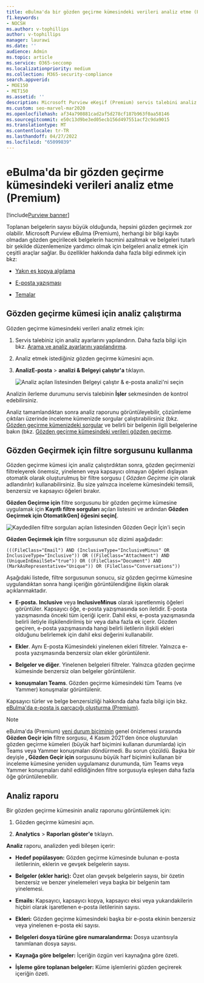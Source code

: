 ```yaml
---
title: eBulma'da bir gözden geçirme kümesindeki verileri analiz etme (Premium)
f1.keywords:
- NOCSH
ms.author: v-tophillips
author: v-tophillips
manager: laurawi
ms.date: ''
audience: Admin
ms.topic: article
ms.service: O365-seccomp
ms.localizationpriority: medium
ms.collection: M365-security-compliance
search.appverid:
- MOE150
- MET150
ms.assetid: ''
description: Microsoft Purview eKeşif (Premium) servis talebini analiz ederken belge kümelerini düzenlemek için kullanılabilecek araçlar hakkında bilgi edinin.
ms.custom: seo-marvel-mar2020
ms.openlocfilehash: af34a790881cad2af5d278cf187b963f0aa58146
ms.sourcegitcommit: e50c13d9be3ed05ecb156d497551acf2c9da9015
ms.translationtype: MT
ms.contentlocale: tr-TR
ms.lasthandoff: 04/27/2022
ms.locfileid: "65099839"
---
```

# <a name="analyze-data-in-a-review-set-in-ediscovery-premium"></a>eBulma'da bir gözden geçirme kümesindeki verileri analiz etme (Premium)

[!include[Purview banner](../includes/purview-rebrand-banner.md)]

Toplanan belgelerin sayısı büyük olduğunda, hepsini gözden geçirmek zor olabilir. Microsoft Purview eBulma (Premium), herhangi bir bilgi kaybı olmadan gözden geçirilecek belgelerin hacmini azaltmak ve belgeleri tutarlı bir şekilde düzenlemenize yardımcı olmak için belgeleri analiz etmek için çeşitli araçlar sağlar. Bu özellikler hakkında daha fazla bilgi edinmek için bkz:

- [Yakın eş kopya algılama](near-duplicate-detection-in-advanced-ediscovery.md)

- [E-posta yazışması](email-threading-in-advanced-ediscovery.md)

- [Temalar](themes-in-advanced-ediscovery.md)

## <a name="run-analytics-for-a-review-set"></a>Gözden geçirme kümesi için analiz çalıştırma

Gözden geçirme kümesindeki verileri analiz etmek için:

1. Servis talebiniz için analiz ayarlarını yapılandırın. Daha fazla bilgi için bkz. [Arama ve analiz ayarlarını yapılandırma](configure-search-and-analytics-settings-in-advanced-ediscovery.md).

2. Analiz etmek istediğiniz gözden geçirme kümesini açın.

3. **AnalizE-posta** >  **analizi & Belgeyi çalıştır'a** tıklayın.

   ![Analiz açılan listesinden Belgeyi çalıştır & e-posta analizi'ni seçin](..\media\RunAnalytics1.png)

Analizin ilerleme durumunu servis talebinin **İşler** sekmesinden de kontrol edebilirsiniz.

 Analiz tamamlandıktan sonra analiz raporunu görüntüleyebilir, çözümleme çıktıları üzerinde inceleme kümenizde sorgular çalıştırabilirsiniz (bkz. [Gözden geçirme kümenizdeki sorgular](review-set-search.md) ve belirli bir belgenin ilgili belgelerine bakın (bkz. [Gözden geçirme kümesindeki verileri gözden geçirme](reviewing-data-in-review-set.md).

## <a name="using-the-for-review-filter-query"></a>Gözden Geçirmek için filtre sorgusunu kullanma

Gözden geçirme kümesi için analiz çalıştırdıktan sonra, gözden geçirmenizi filtreleyerek önemsiz, yinelenen veya kapsayıcı olmayan öğeleri dışlayan otomatik olarak oluşturulmuş bir filtre sorgusu ( *Gözden Geçirme için* olarak adlandırılır) kullanabilirsiniz. Bu size yalnızca inceleme kümesindeki temsili, benzersiz ve kapsayıcı öğeleri bırakır.

**Gözden Geçirme için** filtre sorgusunu bir gözden geçirme kümesine uygulamak için **Kayıtlı filtre sorguları** açılan listesini ve ardından **Gözden Geçirmek için OtomatikGen] öğesini seçin\[**.

![Kaydedilen filtre sorguları açılan listesinden Gözden Geçir İçin'i seçin](..\media\ForReviewFilterQuery1.png)

**Gözden Geçirmek için** filtre sorgusunun söz dizimi aşağıdadır:

`(((FileClass="Email") AND (InclusiveType="InclusiveMinus" OR InclusiveType="Inclusive")) OR ((FileClass="Attachment") AND (UniqueInEmailSet="true")) OR ((FileClass="Document") AND (MarkAsRepresentative="Unique")) OR (FileClass="Conversations"))`

Aşağıdaki listede, filtre sorgusunun sonucu, siz gözden geçirme kümesine uygulandıktan sonra hangi içeriğin görüntülendiğine ilişkin olarak açıklanmaktadır.

- **E-posta.** **Inclusive** veya **InclusiveMinus** olarak işaretlenmiş öğeleri görüntüler. Kapsayıcı öğe, e-posta yazışmasında son iletidir. E-posta yazışmasında önceki tüm içeriği içerir. Dahil eksi, e-posta yazışmasında belirli iletiyle ilişkilendirilmiş bir veya daha fazla ek içerir. Gözden geçiren, e-posta yazışmasında hangi belirli iletilerin ilişkili ekleri olduğunu belirlemek için dahil eksi değerini kullanabilir.

- **Ekler**. Aynı E-posta Kümesindeki yinelenen ekleri filtreler. Yalnızca e-posta yazışmasında benzersiz olan ekler görüntülenir.

- **Belgeler ve diğer**. Yinelenen belgeleri filtreler. Yalnızca gözden geçirme kümesinde benzersiz olan belgeler görüntülenir.

- **konuşmaları Teams**. Gözden geçirme kümesindeki tüm Teams (ve Yammer) konuşmalar görüntülenir.

Kapsayıcı türler ve belge benzersizliği hakkında daha fazla bilgi için bkz. [eBulma'da e-posta iş parçacığı oluşturma (Premium)](email-threading-in-advanced-ediscovery.md).

> [!NOTE]
> eBulma'da (Premium) [yeni durum biçiminin](advanced-ediscovery-new-case-format.md) genel önizlemesi sırasında **Gözden Geçir için** filtre sorgusu, 4 Kasım 2021'den önce oluşturulan gözden geçirme kümeleri (büyük harf biçimini kullanan durumlarda) için Teams veya Yammer konuşmaları döndürmedi. Bu sorun çözüldü. Başka bir deyişle **, Gözden Geçir için** sorgusunu büyük harf biçimini kullanan bir inceleme kümesine yeniden uygulamanız durumunda, tüm Teams veya Yammer konuşmaları dahil edildiğinden filtre sorgusuyla eşleşen daha fazla öğe görüntülenebilir.

## <a name="analytics-report"></a>Analiz raporu

Bir gözden geçirme kümesinin analiz raporunu görüntülemek için:

1. Gözden geçirme kümesini açın.

2. **Analytics** >  **Raporları göster'e** tıklayın.

**Analiz** raporu, analizden yedi bileşen içerir:

- **Hedef popülasyon:** Gözden geçirme kümesinde bulunan e-posta iletilerinin, eklerin ve gevşek belgelerin sayısı.

- **Belgeler (ekler hariç):** Özet olan gevşek belgelerin sayısı, bir özetin benzersiz ve benzer yinelemeleri veya başka bir belgenin tam yinelemesi.

- **Emails:** Kapsayıcı, kapsayıcı kopya, kapsayıcı eksi veya yukarıdakilerin hiçbiri olarak işaretlenen e-posta iletilerinin sayısı.

- **Ekleri:** Gözden geçirme kümesindeki başka bir e-posta ekinin benzersiz veya yinelenen e-posta eki sayısı.

- **Belgeleri dosya türüne göre numaralandırma:** Dosya uzantısıyla tanımlanan dosya sayısı.

- **Kaynağa göre belgeler:** İçeriğin özgün veri kaynağına göre özeti.

- **İşleme göre toplanan belgeler:** Küme işlemlerini gözden geçirerek içeriğin özeti. 
